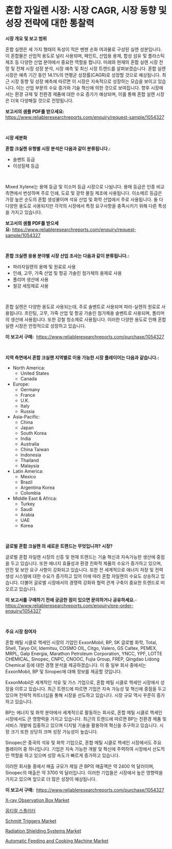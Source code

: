 <p><h1>혼합 자일렌 시장: 시장 CAGR, 시장 동향 및 성장 전략에 대한 통찰력</h1></p><p><strong>시장 개요 및 보고 범위</strong></p>
<p><p>혼합 실렌은 세 가지 형태의 독성이 적은 벤젠 순화 여과물로 구성된 실렌 성분입니다. 이 혼합물은 산업적 용도로 널리 사용되며, 페인트, 산업용 용제, 합성 섬유 및 플라스틱 제조 등 다양한 산업 분야에서 중요한 역할을 합니다. 미래와 현재의 혼합 실렌 시장 전망 및 전체 시장 성장 분석, 시장 예측 및 최신 시장 트렌드를 살펴보겠습니다. 혼합 실렌 시장은 예측 기간 동안 14.1%의 연평균 성장률(CAGR)로 성장할 것으로 예상됩니다. 최근 시장 동향 및 성장 예측에 따르면 이 시장은 지속적으로 성장하는 모습을 보이고 있습니다. 이는 산업 부문의 수요 증가와 기술 혁신에 의한 것으로 보여집니다. 향후 시장에서는 환경 규제 및 친환경 제품에 대한 수요 증가가 예상되며, 이를 통해 혼합 실렌 시장은 더욱 다양해질 것으로 전망됩니다.</p></p>
<p><strong>보고서의 샘플 PDF를 받으세요:</strong> <a href="https://www.reliableresearchreports.com/enquiry/request-sample/1054327">https://www.reliableresearchreports.com/enquiry/request-sample/1054327</a></p>
<p>&nbsp;</p>
<p><strong>시장 세분화</strong></p>
<p><strong>혼합 크실렌 유형별 시장 분석은 다음과 같이 분류됩니다.:</strong></p>
<p><ul><li>솔벤트 등급</li><li>이성질체 등급</li></ul></p>
<p>&nbsp;</p>
<p><p>Mixed Xylene는 용매 등급 및 이소머 등급 시장으로 나뉩니다. 용매 등급은 인종 비교 측면에서 번성하며 주로 인쇄, 도료 및 광학 물질 제조에 사용됩니다. 이소메르 등급은 가장 높은 순도의 혼합 생성물이며 석유 산업 및 화학 산업에서 주로 사용됩니다. 둘 다 다양한 용도로 사용되지만 각각의 시장에서 특정 요구사항을 충족시키기 위해 다른 특성을 가지고 있습니다.</p></p>
<p><strong>보고서의 샘플 PDF를 받으세요:</strong>&nbsp;<a href="https://www.reliableresearchreports.com/enquiry/request-sample/1054327">https://www.reliableresearchreports.com/enquiry/request-sample/1054327</a></p>
<p>&nbsp;</p>
<p><strong> 혼합 크실렌 응용 분야별 시장 산업 조사는 다음과 같이 분류됩니다.:</strong></p>
<p><ul><li>파라자일렌의 용매 및 원료로 사용</li><li>인쇄, 고무, 가죽 산업 및 항공 가솔린 첨가제의 용제로 사용</li><li>폴리머 생산에 사용</li><li>철강 세정제로 사용</li></ul></p>
<p>&nbsp;</p>
<p><p>혼합 실렌은 다양한 용도로 사용되는데, 주로 솔벤트로 사용되며 파라-실렌의 원료로 사용됩니다. 프린팅, 고무, 가죽 산업 및 항공 가솔린 첨가제용 솔벤트로 사용되며, 폴리머의 생산에 사용됩니다. 또한 강철 청소제로 사용됩니다. 이러한 다양한 용도로 인해 혼합 실렌 시장은 안정적으로 성장하고 있습니다.</p></p>
<p><strong>이 보고서 구매:</strong>&nbsp; <a href="https://www.reliableresearchreports.com/purchase/1054327">https://www.reliableresearchreports.com/purchase/1054327</a></p>
<p>&nbsp;</p>
<p><strong>지역 측면에서 혼합 크실렌 지역별로 이용 가능한 시장 플레이어는 다음과 같습니다.:</strong></p>
<p><ul>
    <li>
        North America:
        <ul>
            <li>United States</li>
            <li>Canada</li>
        </ul>
    </li>
    <li>
        Europe:
        <ul>
            <li>Germany</li>
            <li>France</li>
            <li>U.K.</li>
            <li>Italy</li>
            <li>Russia</li>
        </ul>
    </li>
    <li>
        Asia-Pacific:
        <ul>
            <li>China</li>
            <li>Japan</li>
            <li>South Korea</li>
            <li>India</li>
            <li>Australia</li>
            <li>China Taiwan</li>
            <li>Indonesia</li>
            <li>Thailand</li>
            <li>Malaysia</li>
        </ul>
    </li>
    <li>
        Latin America:
        <ul>
            <li>Mexico</li>
            <li>Brazil</li>
            <li>Argentina Korea</li>
            <li>Colombia</li>
        </ul>
    </li>
    <li>
        Middle East & Africa:
        <ul>
            <li>Turkey</li>
            <li>Saudi</li>
            <li>Arabia</li>
            <li>UAE</li>
            <li>Korea</li>
        </ul>
    </li>
    </ul></p>
<p>&nbsp;</p>
<p><strong>글로벌 혼합 크실렌 의 새로운 트렌드는 무엇입니까? 시장?</strong></p>
<p><p>글로벌 혼합 자일렌 시장의 신흥 및 현재 트렌드는 기술 혁신과 지속가능한 생산에 중점을 두고 있습니다. 또한 에너지 효율성과 환경 친화적 제품의 수요가 증가하고 있으며, 안전 및 보안 요구 사항이 강화되고 있습니다. 또한 전 세계적으로 에너지 저장 및 전력 생성 시스템에 대한 수요가 증가하고 있어 이에 따라 혼합 자일렌의 수요도 상승하고 있습니다. 더불어 글로벌 시장에서의 경쟁력 강화와 협력 관계 구축이 중요한 트렌드로 떠오르고 있습니다.</p></p>
<p><strong>이 보고서를 구매하기 전에 궁금한 점이 있으면 문의하거나 공유하세요.</strong>- <a href="https://www.reliableresearchreports.com/enquiry/pre-order-enquiry/1054327">https://www.reliableresearchreports.com/enquiry/pre-order-enquiry/1054327</a></p>
<p>&nbsp;</p>
<p><strong>주요 시장 참여자</strong></p>
<p><p>혼합 메틸 시클로 헥세인 시장의 기업인 ExxonMobil, BP, SK 글로벌 화학, Total, Shell, Taiyo Oil, Idemitsu, COSMO OIL, Citgo, Valero, GS Caltex, PEMEX, MRPL, Galp Energia, Marathon Petroleum Corporation, YNCC, YPF, LOTTE CHEMICAL, Sinopec, CNPC, CNOOC, Fujia Group, FREP, Qingdao Lidong Chemical 등에 대한 경쟁 분석을 제공하겠습니다. 이 중 일부 회사 중에서는 ExxonMobil, BP 및 Sinopec에 대해 정보를 제공할 것입니다.</p><p>ExxonMobil은 세계적인 석유 및 가스 기업으로, 혼합 메틸 시클로 헥세인 시장에서 성장을 이루고 있습니다. 최근 트렌드에 따르면 기업은 지속 가능성 및 혁신에 중점을 두고 있으며 전략적 파트너십을 통해 시장을 선도하고 있습니다. 시장 규모 역시 꾸준히 증가하고 있습니다.</p><p>BP는 에너지 및 화학 분야에서 세계적으로 활동하는 회사로, 혼합 메틸 시클로 헥세인 시장에서도 큰 영향력을 가지고 있습니다. 최근의 트렌드에 따르면 BP는 친환경 제품 및 서비스 개발에 집중하고 있으며 디지털 기술을 활용하여 혁신을 추구하고 있습니다. 시장 크기 또한 상당히 크며 성장 가능성이 높습니다.</p><p>Sinopec은 중국의 석유 및 화학 기업으로, 혼합 메틸 시클로 헥세인 시장에서도 주요 플레이어 중 하나입니다. 기업은 지속 가능한 개발 및 혁신에 주력하여 시장에서 선도적인 역할을 하고 있으며 성장 속도가 빠르게 증가하고 있습니다.</p><p>이러한 회사들 중에서 매출 규모가 제일 큰 BP의 매출액은 약 2400 억 달러이며, Sinopec의 매출은 약 3700 억 달러입니다. 이러한 기업들은 시장에서 높은 영향력을 가지고 있으며 앞으로 더 많은 성장이 예상됩니다.</p></p>
<p><strong>이 보고서 구매:</strong>&nbsp;&nbsp;<a href="https://www.reliableresearchreports.com/purchase/1054327">https://www.reliableresearchreports.com/purchase/1054327</a></p>
<p><p><a href="https://view.publitas.com/reportprime-1/x-ray-observation-box-market-research-report-the-key-to-successful-business-strategy-forecasted-for-period-from-2023-2030/">X-ray Observation Box Market</a></p><p><a href="https://github.com/vsckjg50460/Market-Research-Report-List-1/blob/main/3007358190111.md">옵티컬 스플리터</a></p><p><a href="https://artistic-helicopter-ca9.notion.site/Schmitt-Triggers-Market-Size-Focuses-on-Market-Dynamics-In-Depth-Analysis-and-Future-Projections-of-a059019729ba42feae9978a98f2e3f45">Schmitt Triggers Market</a></p><p><a href="https://github.com/ChiragRp1/Market-Research-Report-List-3/blob/main/radiation-shielding-systems-market.md">Radiation Shielding Systems Market</a></p><p><a href="https://view.publitas.com/reportprime-1/automatic-feeding-and-cooking-machine-market-size-evaluating-its-market-trends-growth-and-projections-2023-2030/">Automatic Feeding and Cooking Machine Market</a></p></p>
